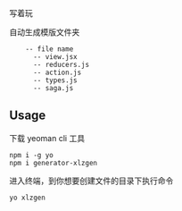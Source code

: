 写着玩

自动生成模版文件夹
```
    -- file name
      -- view.jsx  
      -- reducers.js
      -- action.js
      -- types.js
      -- saga.js
```    

Usage
-------------

下载 yeoman cli 工具

```
npm i -g yo
npm i generator-xlzgen
```
进入终端，到你想要创建文件的目录下执行命令

```
yo xlzgen
```
